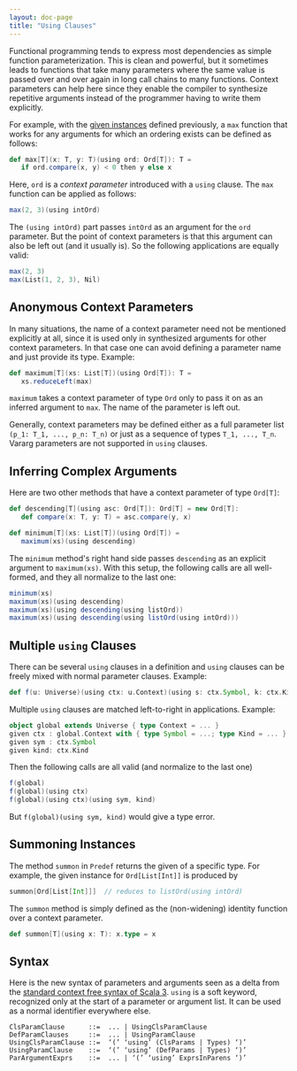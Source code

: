 ```yaml
---
layout: doc-page
title: "Using Clauses"
---
```


Functional programming tends to express most dependencies as simple function parameterization.
This is clean and powerful, but it sometimes leads to functions that take many parameters where the same value is passed over and over again in long call chains to many
functions. Context parameters can help here since they enable the compiler to synthesize
repetitive arguments instead of the programmer having to write them explicitly.

For example, with the [given instances](./givens.md) defined previously,
a `max` function that works for any arguments for which an ordering exists can be defined as follows:

```scala
def max[T](x: T, y: T)(using ord: Ord[T]): T =
   if ord.compare(x, y) < 0 then y else x
```

Here, `ord` is a _context parameter_ introduced with a `using` clause.
The `max` function can be applied as follows:

```scala
max(2, 3)(using intOrd)
```

The `(using intOrd)` part passes `intOrd` as an argument for the `ord` parameter. But the point of context parameters is that this argument can also be left out (and it usually is). So the following applications are equally valid:

```scala
max(2, 3)
max(List(1, 2, 3), Nil)
```

## Anonymous Context Parameters

In many situations, the name of a context parameter need not be
mentioned explicitly at all, since it is used only in synthesized arguments for
other context parameters. In that case one can avoid defining a parameter name
and just provide its type. Example:

```scala
def maximum[T](xs: List[T])(using Ord[T]): T =
   xs.reduceLeft(max)
```

`maximum` takes a context parameter of type `Ord` only to pass it on as an
inferred argument to `max`. The name of the parameter is left out.

Generally, context parameters may be defined either as a full parameter list `(p_1: T_1, ..., p_n: T_n)` or just as a sequence of types `T_1, ..., T_n`. Vararg parameters are not supported in `using` clauses.

## Inferring Complex Arguments

Here are two other methods that have a context parameter of type `Ord[T]`:

```scala
def descending[T](using asc: Ord[T]): Ord[T] = new Ord[T]:
   def compare(x: T, y: T) = asc.compare(y, x)

def minimum[T](xs: List[T])(using Ord[T]) =
   maximum(xs)(using descending)
```

The `minimum` method's right hand side passes `descending` as an explicit argument to `maximum(xs)`.
With this setup, the following calls are all well-formed, and they all normalize to the last one:

```scala
minimum(xs)
maximum(xs)(using descending)
maximum(xs)(using descending(using listOrd))
maximum(xs)(using descending(using listOrd(using intOrd)))
```

## Multiple `using` Clauses

There can be several `using` clauses in a definition and `using` clauses can be freely mixed with normal parameter clauses. Example:

```scala
def f(u: Universe)(using ctx: u.Context)(using s: ctx.Symbol, k: ctx.Kind) = ...
```

Multiple `using` clauses are matched left-to-right in applications. Example:

```scala
object global extends Universe { type Context = ... }
given ctx : global.Context with { type Symbol = ...; type Kind = ... }
given sym : ctx.Symbol
given kind: ctx.Kind

```
Then the following calls are all valid (and normalize to the last one)

```scala
f(global)
f(global)(using ctx)
f(global)(using ctx)(using sym, kind)
```

But `f(global)(using sym, kind)` would give a type error.


## Summoning Instances

The method `summon` in `Predef` returns the given of a specific type. For example,
the given instance for `Ord[List[Int]]` is produced by

```scala
summon[Ord[List[Int]]]  // reduces to listOrd(using intOrd)
```

The `summon` method is simply defined as the (non-widening) identity function over a context parameter.

```scala
def summon[T](using x: T): x.type = x
```

## Syntax

Here is the new syntax of parameters and arguments seen as a delta from the [standard context free syntax of Scala 3](../syntax.md). `using` is a soft keyword, recognized only at the start of a parameter or argument list. It can be used as a normal identifier everywhere else.

```
ClsParamClause      ::=  ... | UsingClsParamClause
DefParamClauses     ::=  ... | UsingParamClause
UsingClsParamClause ::=  ‘(’ ‘using’ (ClsParams | Types) ‘)’
UsingParamClause    ::=  ‘(’ ‘using’ (DefParams | Types) ‘)’
ParArgumentExprs    ::=  ... | ‘(’ ‘using’ ExprsInParens ‘)’
```
